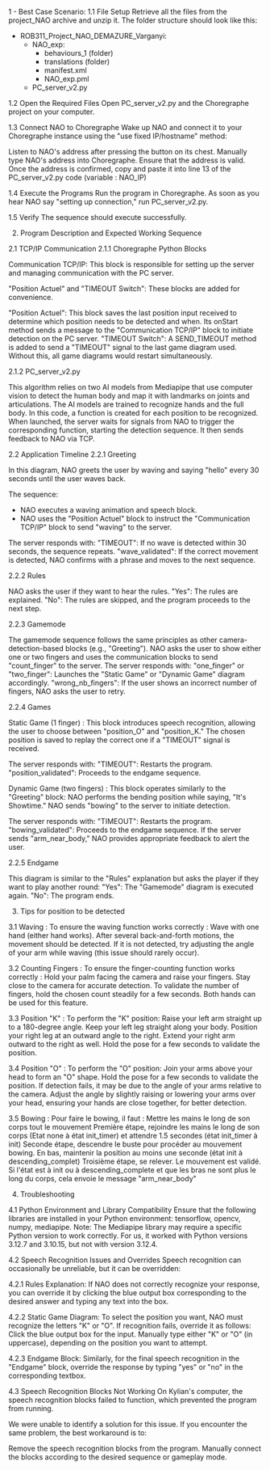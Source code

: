 1 - Best Case Scenario:
1.1 File Setup
Retrieve all the files from the project_NAO archive and unzip it. The folder structure should look like this:
- ROB311_Project_NAO_DEMAZURE_Varganyi:
    - NAO_exp:
        - behaviours_1 (folder)
        - translations (folder)
        - manifest.xml
        - NAO_exp.pml
    - PC_server_v2.py

1.2 Open the Required Files
Open PC_server_v2.py and the Choregraphe project on your computer.

1.3 Connect NAO to Choregraphe
Wake up NAO and connect it to your Choregraphe instance using the "use fixed IP/hostname" method:

Listen to NAO's address after pressing the button on its chest.
Manually type NAO's address into Choregraphe.
Ensure that the address is valid.
Once the address is confirmed, copy and paste it into line 13 of the PC_server_v2.py code (variable : NAO_IP)

1.4 Execute the Programs
Run the program in Choregraphe. As soon as you hear NAO say "setting up connection," run PC_server_v2.py.

1.5 Verify
The sequence should execute successfully.


2. Program Description and Expected Working Sequence

2.1 TCP/IP Communication
2.1.1 Choregraphe Python Blocks

Communication TCP/IP:
This block is responsible for setting up the server and managing communication with the PC server.

"Position Actuel" and "TIMEOUT Switch":
These blocks are added for convenience.

"Position Actuel": This block saves the last position input received to determine which position needs to be detected and when. Its onStart method sends a message to the "Communication TCP/IP" block to initiate detection on the PC server.
"TIMEOUT Switch": A SEND_TIMEOUT method is added to send a "TIMEOUT" signal to the last game diagram used. Without this, all game diagrams would restart simultaneously.

2.1.2 PC_server_v2.py

This algorithm relies on two AI models from Mediapipe that use computer vision to detect the human body and map it with landmarks on joints and articulations. The AI models are trained to recognize hands and the full body.
In this code, a function is created for each position to be recognized. When launched, the server waits for signals from NAO to trigger the corresponding function, starting the detection sequence. It then sends feedback to NAO via TCP.

2.2 Application Timeline
2.2.1 Greeting

In this diagram, NAO greets the user by waving and saying "hello" every 30 seconds until the user waves back.

The sequence:
- NAO executes a waving animation and speech block.
- NAO uses the "Position Actuel" block to instruct the "Communication TCP/IP" block to send "waving" to the server.

The server responds with:
"TIMEOUT": If no wave is detected within 30 seconds, the sequence repeats.
"wave_validated": If the correct movement is detected, NAO confirms with a phrase and moves to the next sequence.

2.2.2 Rules

NAO asks the user if they want to hear the rules.
"Yes": The rules are explained.
"No": The rules are skipped, and the program proceeds to the next step.

2.2.3 Gamemode

The gamemode sequence follows the same principles as other camera-detection-based blocks (e.g., "Greeting").
NAO asks the user to show either one or two fingers and uses the communication blocks to send "count_finger" to the server.
The server responds with:
"one_finger" or "two_finger": Launches the "Static Game" or "Dynamic Game" diagram accordingly.
"wrong_nb_fingers": If the user shows an incorrect number of fingers, NAO asks the user to retry.

2.2.4 Games

Static Game (1 finger) :
This block introduces speech recognition, allowing the user to choose between "position_O" and "position_K."
The chosen position is saved to replay the correct one if a "TIMEOUT" signal is received.

The server responds with:
"TIMEOUT": Restarts the program.
"position_validated": Proceeds to the endgame sequence.


Dynamic Game (two fingers) :
This block operates similarly to the "Greeting" block:
NAO performs the bending position while saying, "It's Showtime."
NAO sends "bowing" to the server to initiate detection.

The server responds with:
"TIMEOUT": Restarts the program.
"bowing_validated": Proceeds to the endgame sequence.
If the server sends "arm_near_body," NAO provides appropriate feedback to alert the user.

2.2.5 Endgame

This diagram is similar to the "Rules" explanation but asks the player if they want to play another round:
"Yes": The "Gamemode" diagram is executed again.
"No": The program ends.

3. Tips for position to be detected

3.1 Waving : 
To ensure the waving function works correctly : 
Wave with one hand (either hand works). After several back-and-forth motions, the movement should be detected.
If it is not detected, try adjusting the angle of your arm while waving (this issue should rarely occur).

3.2 Counting Fingers : 
To ensure the finger-counting function works correctly : 
Hold your palm facing the camera and raise your fingers. Stay close to the camera for accurate detection.
To validate the number of fingers, hold the chosen count steadily for a few seconds. Both hands can be used for this feature.

3.3 Position "K" :
To perform the "K" position:
Raise your left arm straight up to a 180-degree angle.
Keep your left leg straight along your body.
Position your right leg at an outward angle to the right.
Extend your right arm outward to the right as well.
Hold the pose for a few seconds to validate the position.

3.4 Position "O" :
To perform the "O" position:
Join your arms above your head to form an "O" shape.
Hold the pose for a few seconds to validate the position.
If detection fails, it may be due to the angle of your arms relative to the camera.
Adjust the angle by slightly raising or lowering your arms over your head, ensuring your hands are close together, for better detection.

3.5 Bowing : 
Pour faire le bowing, il faut : 
Mettre les mains le long de son corps tout le mouvement
Première étape, rejoindre les mains le long de son corps (Etat none à état init_timer) et attendre 1.5 secondes (état init_timer à init)
Seconde étape, descendre le buste pour procéder au mouvement bowing. En bas, maintenir la position au moins une seconde (état init à descending_complet)
Troisième étape, se relever. Le mouvement est validé.
Si l'état est à init ou à descending_complete et que les bras ne sont plus le long du corps, cela envoie le message "arm_near_body"


4. Troubleshooting

4.1 Python Environment and Library Compatibility
Ensure that the following libraries are installed in your Python environment: tensorflow, opencv, numpy, mediapipe.
Note: The Mediapipe library may require a specific Python version to work correctly. For us, it worked with Python versions 3.12.7 and 3.10.15, but not with version 3.12.4.

4.2 Speech Recognition Issues and Overrides
Speech recognition can occasionally be unreliable, but it can be overridden:

4.2.1 Rules Explanation:
If NAO does not correctly recognize your response, you can override it by clicking the blue output box corresponding to the desired answer and typing any text into the box.

4.2.2 Static Game Diagram:
To select the position you want, NAO must recognize the letters "K" or "O". If recognition fails, override it as follows:
Click the blue output box for the input.
Manually type either "K" or "O" (in uppercase), depending on the position you want to attempt.

4.2.3 Endgame Block:
Similarly, for the final speech recognition in the "Endgame" block, override the response by typing "yes" or "no" in the corresponding textbox.

4.3 Speech Recognition Blocks Not Working
On Kylian's computer, the speech recognition blocks failed to function, which prevented the program from running.

We were unable to identify a solution for this issue. If you encounter the same problem, the best workaround is to:

Remove the speech recognition blocks from the program.
Manually connect the blocks according to the desired sequence or gameplay mode.

